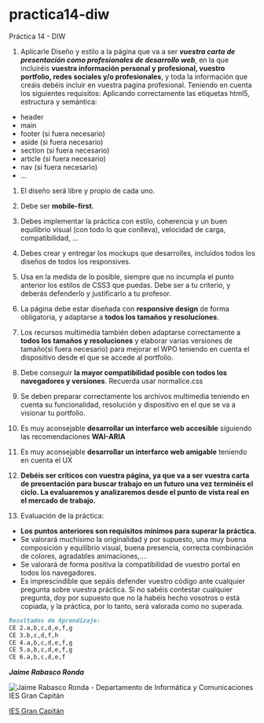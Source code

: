 # practica14-diw
Práctica 14 - DIW

1. Aplicarle Diseño y estilo a la página que va a ser ***vuestra carta de presentación como profesionales de desarrollo web***, en la que incluiréis **vuestra información personal y profesional, vuestro portfolio, redes sociales y/o profesionales**, y toda la información que creáis debéis incluir en vuestra pagina profesional. Teniendo en cuenta los siguientes requisitos:
Aplicando correctamente las etiquetas html5, estructura y semántica:
 - header
 - main
 - footer (si fuera necesario)
 - aside (si fuera necesario)
 - section (si fuera necesario)
 - article (si fuera necesario)
 - nav (si fuera necesario)
 - ...

1. El diseño será libre y propio de cada uno.
   
2. Debe ser **mobile-first**.
   
3. Debes implementar la práctica con estilo, coherencia y un buen equilibrio visual (con todo lo que conlleva), velocidad de carga, compatibilidad, ...
   
4. Debes crear y entregar los mockups que desarrolles, incluidos todos los diseños de todos los responsives.

5. Usa en la medida de lo posible, siempre que no incumpla el punto anterior los estilos de CSS3 que puedas. Debe ser a tu criterio, y deberás defenderlo y justificarlo a tu profesor.

6. La página debe estar diseñada con **responsive design** de forma obligatoria, y adaptarse a **todos los tamaños y resoluciones**.
   
7. Los recursos multimedia también deben adaptarse correctamente a **todos los tamaños y resoluciones** y elaborar varias versiones de tamaño(si fuera necesario) para mejorar el WPO teniendo en cuenta el dispositivo desde el que se accede al portfolio.

8. Debe conseguir **la mayor compatibilidad posible con todos los navegadores y versiones**. Recuerda usar normalice.css
9.  Se deben preparar correctamente los archivos multimedia teniendo en cuenta su funcionalidad, resolución y dispositivo en el que se va a visionar tu portfolio.
   
10. Es muy aconsejable **desarrollar un interfarce web accesible** siguiendo las recomendaciones **WAI-ARIA**
   
11. Es muy aconsejable **desarrollar un interfarce web amigable** teniendo en cuenta el UX


12. **Debéis ser críticos con vuestra página, ya que va a ser vuestra carta de presentación para buscar trabajo en un futuro una vez terminéis el ciclo. La evaluaremos y analizaremos desde el punto de vista real en el mercado de trabajo.**

13. Evaluación de la práctica:
 - **Los puntos anteriores son requisitos mínimos para superar la práctica.**
 - Se valorará muchísimo la originalidad y por supuesto, una muy buena composición y equilibrio visual, buena presencia, correcta combinación de colores, agradables animaciones,....
 - Se valorará de forma positiva la compatibilidad de vuestro portal en todos los navegadores.
 - Es imprescindible que sepáis defender vuestro código ante cualquier pregunta sobre vuestra práctica. Si no sabéis contestar cualquier pregunta, doy por supuesto que no la habéis hecho vosotros o está copiada, y la práctica, por lo tanto, será valorada como no superada.


```markdown
Resultados de Aprendizaje:
CE 2.a,b,c,d,e,f,g
CE 3.b,c,d,f,h
CE 4.a,b,c,d,e,f,g
CE 5.a,b,c,d,e,f,g
CE 6.a,b,c,d,e,f
```

___Jaime Rabasco Ronda___

![Jaime Rabasco Ronda - Departamento de Informática y Comunicaciones IES Gran Capitán](https://informatica.iesgrancapitan.org/wp-content/uploads/2021/12/signature_dpto_jaimerabasco.png)

[IES Gran Capitán](https://informatica.iesgrancapitan.org/)